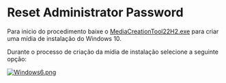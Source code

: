 # Reset Administrator Password

Para inicio do procedimento baixe o [MediaCreationTool22H2.exe](https://www.microsoft.com/pt-br/software-download/windows10) para criar uma mídia de instalação do Windows 10.

Durante o processo de criação da mídia de instalação selecione a seguinte opção:

[![Windows6.png](https://i.postimg.cc/9Mw14NCP/Windows6.png)](https://postimg.cc/wyHDZ2t3)

